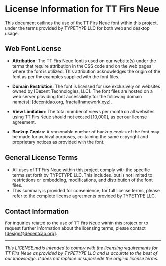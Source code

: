 # License Information for TT Firs Neue

This document outlines the use of the TT Firs Neue font within this project, under the terms provided by TYPETYPE LLC for both web and desktop usage.

## Web Font License

- **Attribution**: The TT Firs Neue font is used on our website(s) under the terms that require attribution in the CSS code and on the web pages where the font is utilized. This attribution acknowledges the origin of the font as per the examples supplied with the font files.

- **Domain Restriction**: The font is licensed for use exclusively on websites owned by [Decent Technologies, LLC]. The font files are hosted on a web server providing font accessibility for the following domain name(s): [decentdao.org, fractalframework.xyz].

- **View Limitation**: The total number of views per month on all websites using TT Firs Neue should not exceed [10,000], as per our license agreement.
- **Backup Copies**: A reasonable number of backup copies of the font may be made for archival purposes, containing the same copyright and proprietary notices as provided with the font.

## General License Terms

- All uses of TT Firs Neue within this project comply with the specific terms set forth by TYPETYPE LLC. This includes, but is not limited to, restrictions on embedding, modifications, and distribution of the font files.
- This summary is provided for convenience; for full license terms, please refer to the complete license agreements provided by TYPETYPE LLC.

## Contact Information

For inquiries related to the use of TT Firs Neue within this project or to request further information about the licensing terms, please contact [design@decentdao.org].

---

*This LICENSE.md is intended to comply with the licensing requirements for TT Firs Neue as provided by TYPETYPE LLC and is accurate to the best of our knowledge. It does not replace or supersede the original license terms.*
